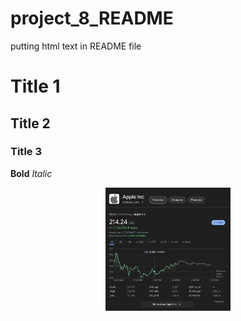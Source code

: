 # project_8_README
putting html text in README file

# Title 1
## Title 2
### Title 3

**Bold**
*Italic*

<p align="center">
    <img width="200" src="./images/apple_stock_today.jpg">
</p>

